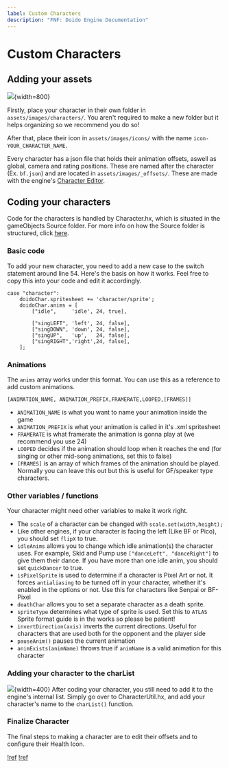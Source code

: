 ```yaml
---
label: Custom Characters
description: "FNF: Doido Engine Documentation"
---
```


# Custom Characters

## Adding your assets

![](https://doidoteam.github.io/img/character_folders.png){width=800}

Firstly, place your character in their own folder in `assets/images/characters/`. You aren't required to make a new folder but it helps organizing so we recommend you do so!

After that, place their icon in `assets/images/icons/` with the name `icon-YOUR_CHARACTER_NAME`.

Every character has a json file that holds their animation offsets, aswell as global, camera and rating positions. These are named after the character (Ex. `bf.json`) and are located in `assets/images/_offsets/`. These are made with the engine's [Character Editor](/editors/offset/).

## Coding your characters

Code for the characters is handled by Character.hx, which is situated in the gameObjects Source folder. For more info on how the Source folder is structured, click [here](/getting-started/source_structure).

### Basic code
To add your new character, you need to add a new case to the switch statement around line 54. Here's the basis on how it works. Feel free to copy this into your code and edit it accordingly.
```
case "character":
	doidoChar.spritesheet += 'character/sprite';
	doidoChar.anims = [
		["idle", 	 'idle', 24, true],

		["singLEFT", 'left', 24, false],
		["singDOWN", 'down', 24, false],
		["singUP",   'up', 	 24, false],
		["singRIGHT",'right',24, false],
	];
```

### Animations
The `anims` array works under this format. You can use this as a reference to add custom animations.

```
[ANIMATION_NAME, ANIMATION_PREFIX,FRAMERATE,LOOPED,[FRAMES]]
```
- `ANIMATION_NAME` is what you want to name your animation inside the game
- `ANIMATION_PREFIX` is what your animation is called in it's .xml spritesheet
- `FRAMERATE` is what framerate the animation is gonna play at (we recommend you use 24)
- `LOOPED` decides if the animation should loop when it reaches the end (for singing or other mid-song animations, set this to false)
- `[FRAMES]` is an array of which frames of the animation should be played. Normally you can leave this out but this is useful for GF/speaker type characters.

### Other variables / functions
Your character might need other variables to make it work right.
- The `scale` of a character can be changed with `scale.set(width,height);`
- Like other engines, if your character is facing the left (Like BF or Pico), you should set `flipX` to true.
- `idleAnims` allows you to change which idle animation(s) the character uses. For example, Skid and Pump use `["danceLeft", "danceRight"]` to give them their dance. If you have more than one idle anim, you should set `quickDancer` to true.
- `isPixelSprite` is used to determine if a character is Pixel Art or not. It forces `antialiasing` to be turned off in your character, whether it's enabled in the options or not. Use this for characters like Senpai or BF-Pixel
- `deathChar` allows you to set a separate character as a death sprite.
- `spriteType` determines what type of sprite is used. Set this to `ATLAS` Sprite format guide is in the works so please be patient!
- `invertDirection(axis)` inverts the current directions. Useful for characters that are used both for the opponent and the player side
- `pauseAnim()` pauses the current animation
- `animExists(animName)` throws true if `animName` is a valid animation for this character

### Adding your character to the charList
![](https://doidoteam.github.io/img/charlist.png){width=400}
After coding your character, you still need to add it to the engine's internal list. Simply go over to CharacterUtil.hx, and add your character's name to the `charList()` function.

### Finalize Character
The final steps to making a character are to edit their offsets and to configure their Health Icon.

[!ref](/editors/offset/)
[!ref](/objects/icons/)
